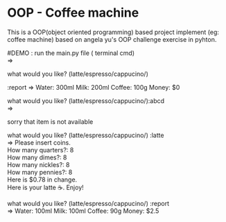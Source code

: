 # OOP - Coffee machine
This is a OOP(object oriented programming) based project implement (eg: coffee machine) based on angela yu's OOP challenge exercise in pyhton.

#DEMO 
: run the main.py file ( terminal cmd)</br>
=></br>

what would you like? (latte/espresso/cappucino/) </br> 

:report =>
Water: 300ml
Milk: 200ml
Coffee: 100g
Money: $0

what would you like? (latte/espresso/cappucino/):abcd </br>
=></br>

sorry that item is not available

what would you like? (latte/espresso/cappucino/) :latte </br>
=>
Please insert coins.</br>
How many quarters?: 8</br>
How many dimes?: 8</br>
How many nickles?: 8</br>
How many pennies?: 8</br>
Here is $0.78 in change.</br>
Here is your latte ☕️. Enjoy!</br>

what would you like? (latte/espresso/cappucino/) :report </br>
=>
Water: 100ml
Milk: 100ml
Coffee: 90g
Money: $2.5
